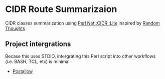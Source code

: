 # CIDR Route Summarizaion

CIDR classes summarization using [Perl Net::CIDR::Lite](https://metacpan.org/dist/Net-CIDR-Lite/view/Lite.pm) inspired by [Random Thoughts](http://adrianpopagh.blogspot.com/2008/03/route-summarization-script.html)


## Project intergrations

Becase this uses STDIO, intergrating this Perl script into other workflows (i.e. BASH, TCL, etc) is minimal

* [Postallow](https://github.com/lquidfire/postallow)
